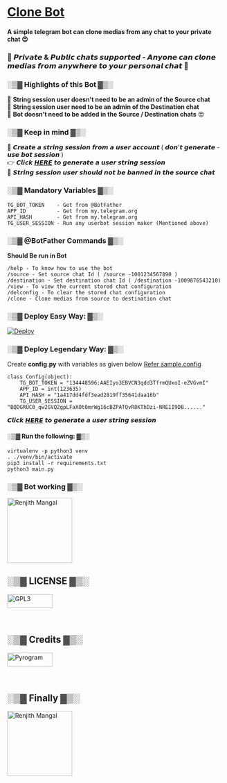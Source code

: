 # [Clone Bot](https://github.com/m4mallu/clonebot)

#### A simple telegram bot can clone medias from any chat to your private chat 😍 <br>

### 🤘 𝙋𝙧𝙞𝙫𝙖𝙩𝙚 & 𝙋𝙪𝙗𝙡𝙞𝙘 𝙘𝙝𝙖𝙩𝙨 𝙨𝙪𝙥𝙥𝙤𝙧𝙩𝙚𝙙 - 𝘼𝙣𝙮𝙤𝙣𝙚 𝙘𝙖𝙣 𝙘𝙡𝙤𝙣𝙚 𝙢𝙚𝙙𝙞𝙖𝙨 𝙛𝙧𝙤𝙢 𝙖𝙣𝙮𝙬𝙝𝙚𝙧𝙚 𝙩𝙤 𝙮𝙤𝙪𝙧 𝙥𝙚𝙧𝙨𝙤𝙣𝙖𝙡 𝙘𝙝𝙖𝙩 🤘

### ░▒▓ Highlights of this Bot ▓▒░
💢 **String session user doesn't need to be an admin of the Source chat**<br>
💢 **String session user need to be an admin of the Destination chat**<br>
💢 **Bot doesn't need to be added in the Source / Destination chats** 😍

### ░▒▓ Keep in mind ▓▒░
🚫 𝘾𝙧𝙚𝙖𝙩𝙚 𝙖 𝙨𝙩𝙧𝙞𝙣𝙜 𝙨𝙚𝙨𝙨𝙞𝙤𝙣 𝙛𝙧𝙤𝙢 𝙖 𝙪𝙨𝙚𝙧 𝙖𝙘𝙘𝙤𝙪𝙣𝙩 ( 𝙙𝙤𝙣'𝙩 𝙜𝙚𝙣𝙚𝙧𝙖𝙩𝙚 - 𝙪𝙨𝙚 𝙗𝙤𝙩 𝙨𝙚𝙨𝙨𝙞𝙤𝙣 ) <br>
👉 𝘾𝙡𝙞𝙘𝙠 [𝙃𝙀𝙍𝙀](https://repl.it/@ayrahikari/pyrogram-session-maker) 𝙩𝙤 𝙜𝙚𝙣𝙚𝙧𝙖𝙩𝙚 𝙖 𝙪𝙨𝙚𝙧 𝙨𝙩𝙧𝙞𝙣𝙜 𝙨𝙚𝙨𝙨𝙞𝙤𝙣 <br>
🚫 𝙎𝙩𝙧𝙞𝙣𝙜 𝙨𝙚𝙨𝙨𝙞𝙤𝙣 𝙪𝙨𝙚𝙧 𝙨𝙝𝙤𝙪𝙡𝙙 𝙣𝙤𝙩 𝙗𝙚 𝙗𝙖𝙣𝙣𝙚𝙙 𝙞𝙣 𝙩𝙝𝙚 𝙨𝙤𝙪𝙧𝙘𝙚 𝙘𝙝𝙖𝙩

### ░▒▓ Mandatory Variables  ▓▒░
```
TG_BOT_TOKEN    - Get from @BotFather
APP_ID          - Get from my.telegram.org
API_HASH        - Get from my.telegram.org
TG_USER_SESSION - Run any userbot session maker (Mentioned above)
```

### ░▒▓ @BotFather Commands ▓▒░
**Should Be run in Bot**

```
/help - To know how to use the bot
/source - Set source chat Id ( /source -1001234567890 )
/destination - Set destination chat Id ( /destination -1009876543210)
/view - To view the current stored chat configuration
/delconfig - To clear the stored chat configuration
/clone - Clone medias from source to destination chat

```
### ░▒▓ Deploy Easy Way: ▓▒░

[![Deploy](https://www.herokucdn.com/deploy/button.svg)](https://heroku.com/deploy?template=https://github.com/m4mallu/clonebot)

### ░▒▓ Deploy Legendary Way: ▓▒░

Create **config.py** with variables as given below [Refer sample.config](https://github.com/m4mallu/clonebot/blob/master/sample_config.py)

```
class Config(object):
    TG_BOT_TOKEN = "134448596:AAEIyo3EBVCN3qdd3TfrmQUxoI-eZVGvmI"
    APP_ID = int(123635)
    API_HASH = "1a417dd4fdf3ead2819ff35641daa16b"
    TG_USER_SESSION = "BQDGRUC0_qw2GVQ2gpLFaXOt0mrWg16cBZPATQvR8KThDzi-NRE1I9DB......"
```
𝘾𝙡𝙞𝙘𝙠 [𝙃𝙀𝙍𝙀](https://repl.it/@ayrahikari/pyrogram-session-maker) 𝙩𝙤 𝙜𝙚𝙣𝙚𝙧𝙖𝙩𝙚 𝙖 𝙪𝙨𝙚𝙧 𝙨𝙩𝙧𝙞𝙣𝙜 𝙨𝙚𝙨𝙨𝙞𝙤𝙣 <br>

#### ░▒▓ Run the following: ▓▒░

```
virtualenv -p python3 venv
. ./venv/bin/activate
pip3 install -r requirements.txt
python3 main.py
```

### ░▒▓ Bot working ▓▒░

<p align="left">
  <a href="https://telegra.ph/file/3f3e9045efbafbbff1bbc.mp4" type="video/mp4">
    <img alt="Renjith Mangal" src ="https://static.thenounproject.com/png/2862643-200.png" width="150" />
  </a>
</p>

## ░▒▓ LICENSE ▓▒░
<p align="left">
  <a href="https://choosealicense.com/licenses/gpl-3.0">
    <img alt="GPL3" src ="https://e-tinet.com/wp-content/uploads/2017/02/logo-gnu-linux-GPL-2.png" width="104.75" height="32"/>
  </a>
</p>
<br>

## ░▒▓ Credits ▓▒░
<p align="left">
  <a href="https://github.com/pyrogram/pyrogram">
    <img alt="Pyrogram" src ="https://docs.pyrogram.org/_static/pyrogram.png" width="104.75" height="32"/>
  </a>
</p>
<br>

## ░▒▓ Finally ▓▒░
<p align="left">
  <a href="https://t.me/space4renjith">
    <img alt="Renjith Mangal" src ="https://telegra.ph/file/1001b7b08b0e9c266f780.png" width="150" />
  </a>
</p>
